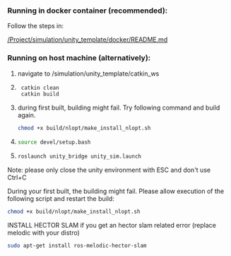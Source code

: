 ### Running in docker container (recommended):

Follow the steps in:

[/Project/simulation/unity_template/docker/README.md](/Project/simulation/unity_template/docker/README.md)


### Running on host machine (alternatively):

1. navigate to /simulation/unity_template/catkin_ws
2. ```bash
    catkin clean
    catkin build
    ```
3. during first built, building might fail. Try following command and build again.
   ```bash
   chmod +x build/nlopt/make_install_nlopt.sh
   ```
4. ```bash
   source devel/setup.bash
   ```
5. ```bash
   roslaunch unity_bridge unity_sim.launch
   ```
Note: please only close the unity environment with ESC and don't use Ctrl+C

During your first built, the building might fail.
Please allow execution of the following script and restart the build:
```bash
chmod +x build/nlopt/make_install_nlopt.sh
```
INSTALL HECTOR SLAM if you get an hector slam related error (replace melodic with your distro)
```bash
sudo apt-get install ros-melodic-hector-slam 
```